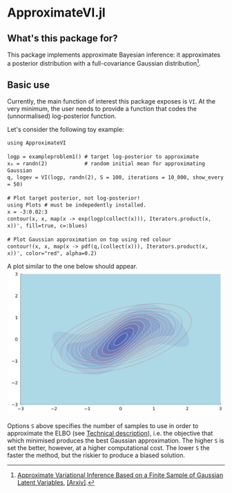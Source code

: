 # ApproximateVI.jl


## What's this package for?

This package implements approximate Bayesian inference: it approximates a posterior distribution with a full-covariance Gaussian distribution[^1].



## Basic use

Currently, the main function of interest this package exposes is `VI`.
At the very minimum, the user needs to provide a function that codes the (unnormalised) log-posterior function.

Let's consider the following toy example:
```
using ApproximateVI

logp = exampleproblem1() # target log-posterior to approximate
x₀ = randn(2)            # random initial mean for approximating Gaussian
q, logev = VI(logp, randn(2), S = 100, iterations = 10_000, show_every = 50)

# Plot target posterior, not log-posterior!
using Plots # must be indepedently installed.
x = -3:0.02:3
contour(x, x, map(x -> exp(logp(collect(x))), Iterators.product(x, x))', fill=true, c=:blues)

# Plot Gaussian approximation on top using red colour
contour!(x, x, map(x -> pdf(q,(collect(x))), Iterators.product(x, x))', color="red", alpha=0.2)
```

A plot similar to the one below should appear.
![exampleproblem1](exampleproblem1.png)

Options `S` above specifies the number of samples to use in order to approximate the ELBO (see [Technical description](@ref)), i.e. the objective that which minimised produces the best Gaussian approximation. The higher `S` is set the better, however, at a higher computational cost. The lower `S` the faster the method, but the riskier to produce a biased solution.



[^1]:[Approximate Variational Inference Based on a Finite Sample of Gaussian Latent Variables](https://doi.org/10.1007/s10044-015-0496-9), [[Arxiv]](https://arxiv.org/pdf/1906.04507.pdf).